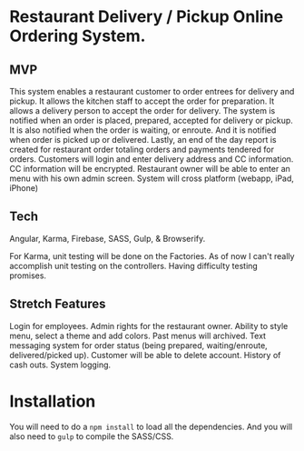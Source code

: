 # Restaurant Delivery / Pickup Online Ordering System.

## MVP

This system enables a restaurant customer to order entrees for delivery and pickup.  It allows the kitchen staff to accept the order for preparation. It allows a delivery person to accept the order for delivery. The system is notified when an order is placed, prepared, accepted for delivery or pickup. It is also notified when the order is waiting, or enroute. And it is notified when order is picked up or delivered. Lastly, an end of the day report is created for restaurant order totaling orders and payments tendered for orders. Customers will login and enter delivery address and CC information. CC information will be encrypted. Restaurant owner will be able to enter an menu with his own admin screen. System will cross platform (webapp, iPad, iPhone)

## Tech

Angular, Karma, Firebase, SASS, Gulp, & Browserify.

For Karma, unit testing will be done on the Factories. As of now I can't really accomplish unit testing on the controllers. Having difficulty testing promises.

## Stretch Features

Login for employees. Admin rights for the restaurant owner. Ability to style menu, select a theme and add colors. Past menus will archived. Text messaging system for order status (being prepared, waiting/enroute, delivered/picked up). Customer will be able to delete account. History of cash outs. System logging.

# Installation

You will need to do a `npm install` to load all the dependencies. And you will also need to `gulp` to compile the SASS/CSS.

